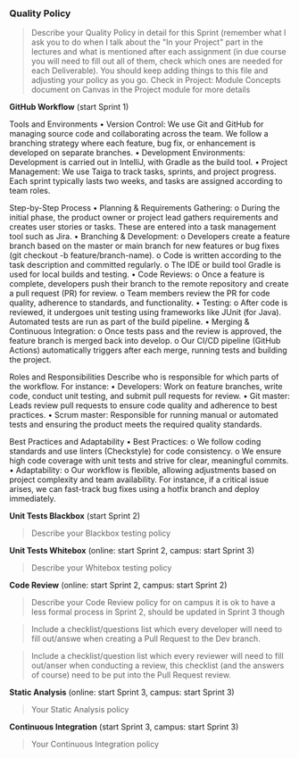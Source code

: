 ### Quality Policy
> Describe your Quality Policy in detail for this Sprint (remember what I ask you to do when I talk about the "In your Project" part in the lectures and what is mentioned after each assignment (in due course you will need to fill out all of them, check which ones are needed for each Deliverable). You should keep adding things to this file and adjusting your policy as you go.
> Check in Project: Module Concepts document on Canvas in the Project module for more details 

**GitHub Workflow** (start Sprint 1)

Tools and Environments • Version Control: We use Git and GitHub for managing source code and collaborating across the team. We follow a branching strategy where each feature, bug fix, or enhancement is developed on separate branches. • Development Environments: Development is carried out in IntelliJ, with Gradle as the build tool. • Project Management: We use Taiga to track tasks, sprints, and project progress. Each sprint typically lasts two weeks, and tasks are assigned according to team roles.

Step-by-Step Process • Planning & Requirements Gathering: o During the initial phase, the product owner or project lead gathers requirements and creates user stories or tasks. These are entered into a task management tool such as Jira. • Branching & Development: o Developers create a feature branch based on the master or main branch for new features or bug fixes (git checkout -b feature/branch-name). o Code is written according to the task description and committed regularly. o The IDE or build tool Gradle is used for local builds and testing. • Code Reviews: o Once a feature is complete, developers push their branch to the remote repository and create a pull request (PR) for review. o Team members review the PR for code quality, adherence to standards, and functionality. • Testing: o After code is reviewed, it undergoes unit testing using frameworks like JUnit (for Java). Automated tests are run as part of the build pipeline. • Merging & Continuous Integration: o Once tests pass and the review is approved, the feature branch is merged back into develop. o Our CI/CD pipeline (GitHub Actions) automatically triggers after each merge, running tests and building the project.

Roles and Responsibilities Describe who is responsible for which parts of the workflow. For instance: • Developers: Work on feature branches, write code, conduct unit testing, and submit pull requests for review. • Git master: Leads review pull requests to ensure code quality and adherence to best practices. • Scrum master: Responsible for running manual or automated tests and ensuring the product meets the required quality standards.

Best Practices and Adaptability • Best Practices: o We follow coding standards and use linters (Checkstyle) for code consistency. o We ensure high code coverage with unit tests and strive for clear, meaningful commits. • Adaptability: o Our workflow is flexible, allowing adjustments based on project complexity and team availability. For instance, if a critical issue arises, we can fast-track bug fixes using a hotfix branch and deploy immediately.

**Unit Tests Blackbox** (start Sprint 2)
  > Describe your Blackbox testing policy 

 **Unit Tests Whitebox** (online: start Sprint 2, campus: start Sprint 3)
  > Describe your Whitebox testing policy 

**Code Review** (online: start Sprint 2, campus: start Sprint 2)
  > Describe your Code Review policy for on campus it is ok to have a less formal process in Sprint 2, should be updated in Sprint 3 though

  > Include a checklist/questions list which every developer will need to fill out/answe when creating a Pull Request to the Dev branch. 

  > Include a checklist/question list which every reviewer will need to fill out/anser when conducting a review, this checklist (and the answers of course) need to be put into the Pull Request review.

**Static Analysis**  (online: start Sprint 3, campus: start Sprint 3)
  > Your Static Analysis policy   

**Continuous Integration**  (start Sprint 3, campus: start Sprint 3)
  > Your Continuous Integration policy
